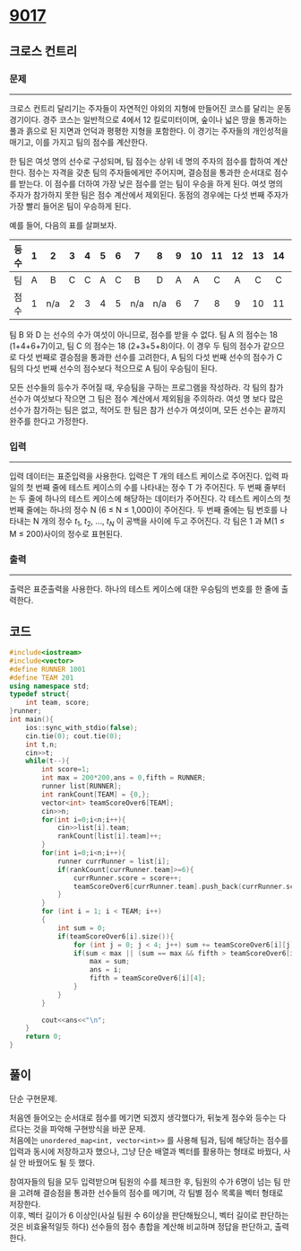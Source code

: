 # [9017](https://www.acmicpc.net/problem/9017)

## 크로스 컨트리

### 문제

---

크로스 컨트리 달리기는 주자들이 자연적인 야외의 지형에 만들어진 코스를 달리는 운동 경기이다. 경주 코스는 일반적으로 4에서 12 킬로미터이며, 숲이나 넓은 땅을 통과하는 풀과 흙으로 된 지면과 언덕과 평평한 지형을 포함한다. 이 경기는 주자들의 개인성적을 매기고, 이를 가지고 팀의 점수를 계산한다.

한 팀은 여섯 명의 선수로 구성되며, 팀 점수는 상위 네 명의 주자의 점수를 합하여 계산한다. 점수는 자격을 갖춘 팀의 주자들에게만 주어지며, 결승점을 통과한 순서대로 점수를 받는다. 이 점수를 더하여 가장 낮은 점수를 얻는 팀이 우승을 하게 된다. 여섯 명의 주자가 참가하지 못한 팀은 점수 계산에서 제외된다. 동점의 경우에는 다섯 번째 주자가 가장 빨리 들어온 팀이 우승하게 된다.

예를 들어, 다음의 표를 살펴보자.

|등수|1|2|3|4|5|6|7|8|9|10|11|12|13|14|15|
|:-:|:-:|:-:|:-:|:-:|:-:|:-:|:-:|:-:|:-:|:-:|:-:|:-:|:-:|:-:|:-:|
|팀|A|B|C|C|A|C|B|D|A|A|C|A|C|C|A|
|점수|1|n/a|2|3|4|5|n/a|n/a|6|7|8|9|10|11|12|

팀 B 와 D 는 선수의 수가 여섯이 아니므로, 점수를 받을 수 없다. 팀 A 의 점수는 18 (1+4+6+7)이고, 팀 C 의 점수는 18 (2+3+5+8)이다. 이 경우 두 팀의 점수가 같으므로 다섯 번째로 결승점을 통과한 선수를 고려한다, A 팀의 다섯 번째 선수의 점수가 C 팀의 다섯 번째 선수의 점수보다 적으므로 A 팀이 우승팀이 된다.

모든 선수들의 등수가 주어질 때, 우승팀을 구하는 프로그램을 작성하라. 각 팀의 참가 선수가 여섯보다 작으면 그 팀은 점수 계산에서 제외됨을 주의하라. 여섯 명 보다 많은 선수가 참가하는 팀은 없고, 적어도 한 팀은 참가 선수가 여섯이며, 모든 선수는 끝까지 완주를 한다고 가정한다.

### 입력

---

입력 데이터는 표준입력을 사용한다. 입력은 T 개의 테스트 케이스로 주어진다. 입력 파일의 첫 번째 줄에 테스트 케이스의 수를 나타내는 정수 T 가 주어진다. 두 번째 줄부터는 두 줄에 하나의 테스트 케이스에 해당하는 데이터가 주어진다. 각 테스트 케이스의 첫 번째 줄에는 하나의 정수 N (6 ≤ N ≤ 1,000)이 주어진다. 두 번째 줄에는 팀 번호를 나타내는 N 개의 정수 $t_1$, $t_2$, …, $t_N$ 이 공백을 사이에 두고 주어진다. 각 팀은 1 과 M(1 ≤ M ≤ 200)사이의 정수로 표현된다.

### 출력

---

출력은 표준출력을 사용한다. 하나의 테스트 케이스에 대한 우승팀의 번호를 한 줄에 출력한다.

## 코드

```c++
#include<iostream>
#include<vector>
#define RUNNER 1001
#define TEAM 201
using namespace std;
typedef struct{
    int team, score;
}runner;
int main(){
    ios::sync_with_stdio(false);
    cin.tie(0); cout.tie(0);
    int t,n;
    cin>>t;
    while(t--){
        int score=1;
        int max = 200*200,ans = 0,fifth = RUNNER;
        runner list[RUNNER];
        int rankCount[TEAM] = {0,};
        vector<int> teamScoreOver6[TEAM];
        cin>>n;
        for(int i=0;i<n;i++){
            cin>>list[i].team;
            rankCount[list[i].team]++;
        }
        for(int i=0;i<n;i++){
            runner currRunner = list[i];
            if(rankCount[currRunner.team]>=6){
                currRunner.score = score++;
                teamScoreOver6[currRunner.team].push_back(currRunner.score);
            }
        }
        for (int i = 1; i < TEAM; i++)
        {
            int sum = 0;
            if(teamScoreOver6[i].size()){
                for (int j = 0; j < 4; j++) sum += teamScoreOver6[i][j];
                if(sum < max || (sum == max && fifth > teamScoreOver6[i][4])){
                    max = sum;
                    ans = i;
                    fifth = teamScoreOver6[i][4];
                }
            }
        }
        
        cout<<ans<<"\n";
    }
    return 0;
}
```

## 풀이

단순 구현문제.

처음엔 들어오는 순서대로 점수를 메기면 되겠지 생각했다가, 뒤늦게 점수와 등수는 다르다는 것을 파악해 구현방식을 바꾼 문제.  
처음에는 `unordered_map<int, vector<int>>` 를 사용해 팀과, 팀에 해당하는 점수를 입력과 동시에 저장하고자 했으나, 그냥 단순 배열과 벡터를 활용하는 형태로 바꿨다, 사실 안 바꿨어도 될 듯 했다.  

참여자들의 팀을 모두 입력받으며 팀원의 수를 체크한 후, 팀원의 수가 6명이 넘는 팀 만을 고려해 결승점을 통과한 선수들의 점수를 메기며, 각 팀별 점수 목록을 벡터 형태로 저장한다.  
이후, 벡터 길이가 6 이상인(사실 팀원 수 6이상을 판단해뒀으니, 벡터 길이로 판단하는것은 비효율적일듯 하다) 선수들의 점수 총합을 계산해 비교하며 정답을 판단하고, 출력한다.

